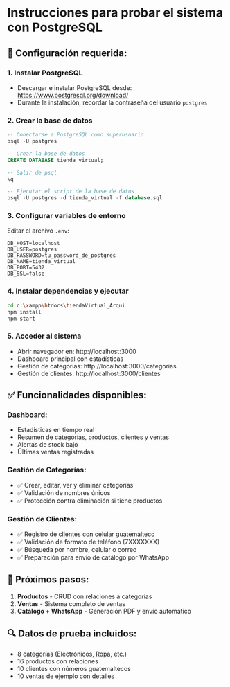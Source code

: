 # Instrucciones para probar el sistema con PostgreSQL

## 🔧 **Configuración requerida:**

### 1. **Instalar PostgreSQL**
- Descargar e instalar PostgreSQL desde: https://www.postgresql.org/download/
- Durante la instalación, recordar la contraseña del usuario `postgres`

### 2. **Crear la base de datos**
```sql
-- Conectarse a PostgreSQL como superusuario
psql -U postgres

-- Crear la base de datos
CREATE DATABASE tienda_virtual;

-- Salir de psql
\q

-- Ejecutar el script de la base de datos
psql -U postgres -d tienda_virtual -f database.sql
```

### 3. **Configurar variables de entorno**
Editar el archivo `.env`:
```
DB_HOST=localhost
DB_USER=postgres
DB_PASSWORD=tu_password_de_postgres
DB_NAME=tienda_virtual
DB_PORT=5432
DB_SSL=false
```

### 4. **Instalar dependencias y ejecutar**
```bash
cd c:\xampp\htdocs\tiendaVirtual_Arqui
npm install
npm start
```

### 5. **Acceder al sistema**
- Abrir navegador en: http://localhost:3000
- Dashboard principal con estadísticas
- Gestión de categorías: http://localhost:3000/categorias
- Gestión de clientes: http://localhost:3000/clientes

## ✅ **Funcionalidades disponibles:**

### **Dashboard:**
- Estadísticas en tiempo real
- Resumen de categorías, productos, clientes y ventas
- Alertas de stock bajo
- Últimas ventas registradas

### **Gestión de Categorías:**
- ✅ Crear, editar, ver y eliminar categorías
- ✅ Validación de nombres únicos
- ✅ Protección contra eliminación si tiene productos

### **Gestión de Clientes:**
- ✅ Registro de clientes con celular guatemalteco
- ✅ Validación de formato de teléfono (7XXXXXXX)
- ✅ Búsqueda por nombre, celular o correo
- ✅ Preparación para envío de catálogo por WhatsApp

## 🚀 **Próximos pasos:**
1. **Productos** - CRUD con relaciones a categorías
2. **Ventas** - Sistema completo de ventas
3. **Catálogo + WhatsApp** - Generación PDF y envío automático

## 🔍 **Datos de prueba incluidos:**
- 8 categorías (Electrónicos, Ropa, etc.)
- 16 productos con relaciones
- 10 clientes con números guatemaltecos
- 10 ventas de ejemplo con detalles